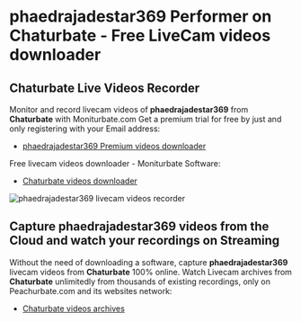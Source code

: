 # phaedrajadestar369 Performer on Chaturbate - Free LiveCam videos downloader

## Chaturbate Live Videos Recorder

Monitor and record livecam videos of **phaedrajadestar369** from **Chaturbate** with Moniturbate.com
Get a premium trial for free by just and only registering with your Email address:
* [phaedrajadestar369 Premium videos downloader](https://moniturbate.com/request-demo-licence-key.html)

Free livecam videos downloader - Moniturbate Software:
* [Chaturbate videos downloader](https://moniturbate.com/moniturbate-download-software.html)

![phaedrajadestar369 livecam videos recorder](https://peachurnet.com/templates/moniturbate-software.png)


## Capture phaedrajadestar369 videos from the Cloud and watch your recordings on Streaming

Without the need of downloading a software, capture **phaedrajadestar369** livecam videos from **Chaturbate** 100% online.
Watch Livecam archives from **Chaturbate** unlimitedly from thousands of existing recordings, only on Peachurbate.com and its websites network:
* [Chaturbate videos archives](https://peachurnet.com/)